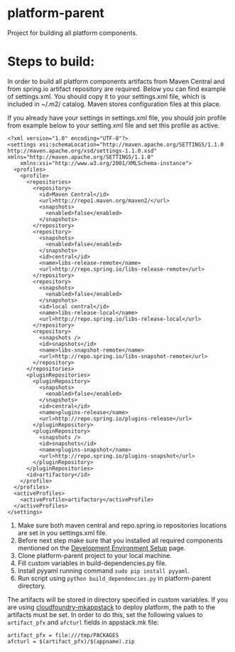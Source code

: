 # platform-parent
Project for building all platform components.

# Steps to build:

In order to build all platform components artifacts from Maven Central and from spring.io artifact repository are required. Below you can find example of settings.xml. You should copy it to your settings.xml file, which is included in ~/.m2/ catalog. Maven stores configuration files at this place. 

If you already have your settings in settings.xml file, you should join profile from example below to your setting.xml file and set this profile as active.

```
<?xml version="1.0" encoding="UTF-8"?>
<settings xsi:schemaLocation="http://maven.apache.org/SETTINGS/1.1.0 http://maven.apache.org/xsd/settings-1.1.0.xsd" xmlns="http://maven.apache.org/SETTINGS/1.1.0"
    xmlns:xsi="http://www.w3.org/2001/XMLSchema-instance">
  <profiles>
    <profile>
      <repositories>
        <repository>
          <id>Maven Central</id>
          <url>http://repo1.maven.org/maven2/</url>
          <snapshots>
            <enabled>false</enabled>
          </snapshots>
        </repository> 
        <repository>
          <snapshots>
            <enabled>false</enabled>
          </snapshots>
          <id>central</id>
          <name>libs-release-remote</name>
          <url>http://repo.spring.io/libs-release-remote</url>
        </repository>
        <repository>
          <snapshots>
            <enabled>false</enabled>
          </snapshots>
          <id>local central</id>
          <name>libs-release-local</name>
          <url>http://repo.spring.io/libs-release-local</url>
        </repository>
        <repository>
          <snapshots />
          <id>snapshots</id>
          <name>libs-snapshot-remote</name>
          <url>http://repo.spring.io/libs-snapshot-remote</url>
        </repository>
      </repositories>
      <pluginRepositories>
        <pluginRepository>
          <snapshots>
            <enabled>false</enabled>
          </snapshots>
          <id>central</id>
          <name>plugins-release</name>
          <url>http://repo.spring.io/plugins-release</url>
        </pluginRepository>
        <pluginRepository>
          <snapshots />
          <id>snapshots</id>
          <name>plugins-snapshot</name>
          <url>http://repo.spring.io/plugins-snapshot</url>
        </pluginRepository>
      </pluginRepositories>
      <id>artifactory</id>
    </profile>
  </profiles>
  <activeProfiles>
    <activeProfile>artifactory</activeProfile>
  </activeProfiles>
</settings>
```
 1. Make sure both maven central and repo.spring.io repositories locations are set in you settings.xml file.
 1. Before next step make sure that you installed all required components mentioned on the [Development Environment Setup](https://github.com/trustedanalytics/platform-wiki/wiki/Development-Environment-Setup) page.
 1. Clone platform-parent project to your local machine.
 1. Fill custom variables in build-dependencies.py file.
 1. Install pyyaml running command ```sudo pip install pyyaml```.
 1. Run script using  ```python build_dependencies.py``` in platform-parent directory.


The artifacts will be stored in directory specified in custom variables. If you are using [cloudfoundry-mkappstack](https://github.com/trustedanalytics/cloudfoundry-mkappstack) to deploy platform, the path to the artifacts must be set. In order to do this, set the following values to ```artifact_pfx``` and ```afcturl``` fields in appstack.mk file:

```
artifact_pfx = file:///tmp/PACKAGES
afcturl = $(artifact_pfx)/$(appname).zip
```
